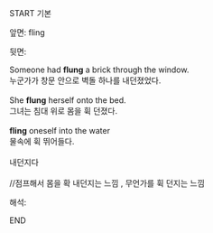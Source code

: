 START
기본

앞면:
fling


뒷면:
<div>Someone had <b>flung</b> a brick through the window. </div><div>누군가가 창문 안으로 벽돌 하나를 내던졌었다.</div><div><br></div><div><div>She <b>flung</b> herself onto the bed. </div><div>그녀는 침대 위로 몸을 휙 던졌다.</div></div><div><br></div><div><div><strong>fling</strong> oneself into the water</div><div><div>물속에 휙 뛰어들다.</div></div></div><div><br></div><div>내던지다</div><div><br></div><div>//점프해서 몸을 확 내던지는 느낌 , 무언가를 휙 던지는 느낌</div>


해석:

END